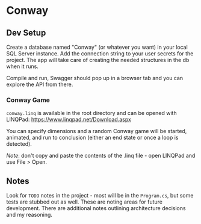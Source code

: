 
# Conway

## Dev Setup
Create a database named "Conway" (or whatever you want) in your local SQL Server instance. Add the connection string to your user secrets for the project.
The app will take care of creating the needed structures in the db when it runs.

Compile and run, Swagger should pop up in a browser tab and you can explore the API from there.

### Conway Game
`conway.linq` is available in the root directory and can be opened with LINQPad:
https://www.linqpad.net/Download.aspx

You can specify dimensions and a random Conway game will be started, animated, and run to conclusion (either an end state or once a loop is detected).

*Note*: don't copy and paste the contents of the .linq file - open LINQPad and use File > Open.

## Notes
Look for `TODO` notes in the project - most will be in the `Program.cs`, but some tests are stubbed out as well. These are noting areas for future development.
There are additional notes outlining architecture decisions and my reasoning.
